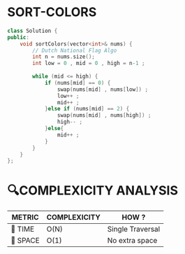 # SORT-COLORS 
```cpp
class Solution {
public:
    void sortColors(vector<int>& nums) {
        // Dutch National Flag Algo 
        int n = nums.size();
        int low = 0 , mid = 0 , high = n-1 ;
        
        while (mid <= high) {
            if (nums[mid] == 0) {
                swap(nums[mid] , nums[low]) ;
                low++ ;
                mid++ ;
            }else if (nums[mid] == 2) {
                swap(nums[mid] , nums[high]) ;
                high-- ;
            }else{
                mid++ ;
            }
        }
    }
};
```

# 🔍COMPLEXICITY ANALYSIS

| METRIC   | COMPLEXICITY  |    HOW ? |
|-----------|-------------|------------|
| 🧭 TIME  |       O(N)    |  Single Traversal     |
| 🧠 SPACE |     O(1)       |    No extra space       |
